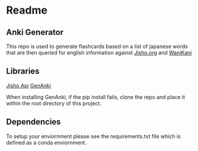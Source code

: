 # Readme


## Anki Generator

This repo is used to generate flashcards based on a list of japanese words that are then queried for english information against [Jisho.org](https://jisho.org/) and [WaniKani](https://docs.api.wanikani.com/20170710/)

## Libraries

[Jisho Api](https://github.com/pedroallenrevez/jisho-api)
[GenAnki](https://github.com/kerrickstaley/genanki)


When installing GenAnki, if the pip install fails, clone the repo and place it within the root directory of this project.

## Dependencies 

To setup your enviornment please see the requirements.txt file which is defined as a conda enviornment. 
